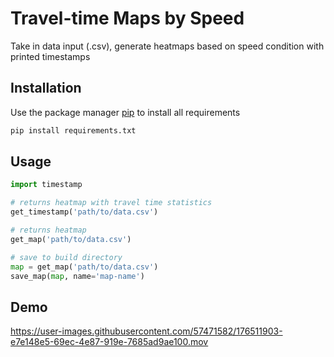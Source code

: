 # Travel-time Maps by Speed

Take in data input (.csv), generate heatmaps based on speed condition with printed timestamps

## Installation

Use the package manager [pip](https://pip.pypa.io/en/stable/) to install all requirements

```bash
pip install requirements.txt
```

## Usage

```python
import timestamp

# returns heatmap with travel time statistics
get_timestamp('path/to/data.csv')

# returns heatmap
get_map('path/to/data.csv')

# save to build directory
map = get_map('path/to/data.csv')
save_map(map, name='map-name')
```
## Demo

https://user-images.githubusercontent.com/57471582/176511903-e7e148e5-69ec-4e87-919e-7685ad9ae100.mov


